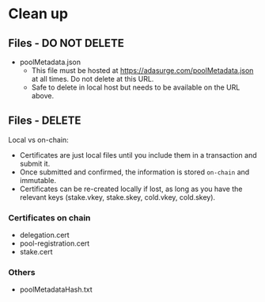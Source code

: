 # Clean up

## Files - DO NOT DELETE

- poolMetadata.json
  - This file must be hosted at https://adasurge.com/poolMetadata.json at all times. Do not delete at this URL.
  - Safe to delete in local host but needs to be available on the URL above. 

## Files - DELETE

Local vs on-chain:
- Certificates are just local files until you include them in a transaction and submit it.
- Once submitted and confirmed, the information is stored `on-chain` and immutable.
- Certificates can be re-created locally if lost, as long as you have the relevant keys (stake.vkey, stake.skey, cold.vkey, cold.skey).

### Certificates on chain

- delegation.cert
- pool-registration.cert
- stake.cert

### Others
- poolMetadataHash.txt

